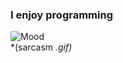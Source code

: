 ### I enjoy programming
![Mood](https://user-images.githubusercontent.com/99420807/197363131-c62899d3-07ba-470e-8ead-ee8c08b4c073.gif)  
*(sarcasm *.gif)*
